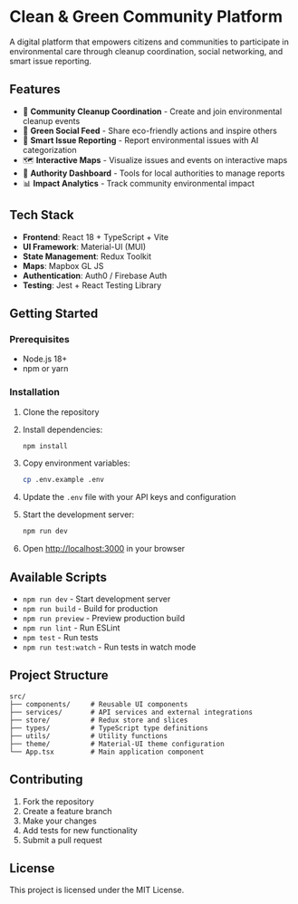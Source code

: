 # Clean & Green Community Platform

A digital platform that empowers citizens and communities to participate in environmental care through cleanup coordination, social networking, and smart issue reporting.

## Features

- 🌱 **Community Cleanup Coordination** - Create and join environmental cleanup events
- 📱 **Green Social Feed** - Share eco-friendly actions and inspire others
- 📍 **Smart Issue Reporting** - Report environmental issues with AI categorization
- 🗺️ **Interactive Maps** - Visualize issues and events on interactive maps
- 👥 **Authority Dashboard** - Tools for local authorities to manage reports
- 📊 **Impact Analytics** - Track community environmental impact

## Tech Stack

- **Frontend**: React 18 + TypeScript + Vite
- **UI Framework**: Material-UI (MUI)
- **State Management**: Redux Toolkit
- **Maps**: Mapbox GL JS
- **Authentication**: Auth0 / Firebase Auth
- **Testing**: Jest + React Testing Library

## Getting Started

### Prerequisites

- Node.js 18+ 
- npm or yarn

### Installation

1. Clone the repository
2. Install dependencies:
   ```bash
   npm install
   ```

3. Copy environment variables:
   ```bash
   cp .env.example .env
   ```

4. Update the `.env` file with your API keys and configuration

5. Start the development server:
   ```bash
   npm run dev
   ```

6. Open [http://localhost:3000](http://localhost:3000) in your browser

## Available Scripts

- `npm run dev` - Start development server
- `npm run build` - Build for production
- `npm run preview` - Preview production build
- `npm run lint` - Run ESLint
- `npm test` - Run tests
- `npm run test:watch` - Run tests in watch mode

## Project Structure

```
src/
├── components/     # Reusable UI components
├── services/       # API services and external integrations
├── store/          # Redux store and slices
├── types/          # TypeScript type definitions
├── utils/          # Utility functions
├── theme/          # Material-UI theme configuration
└── App.tsx         # Main application component
```

## Contributing

1. Fork the repository
2. Create a feature branch
3. Make your changes
4. Add tests for new functionality
5. Submit a pull request

## License

This project is licensed under the MIT License.